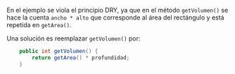 En el ejemplo se viola el principio DRY, ya que en el método `getVolumen()` se
hace la cuenta `ancho * alto` que corresponde al área del rectángulo y está
repetida en `getArea()`.

Una solución es reemplazar `getVolumen()` por:

```java
    public int getVolumen() {
        return getArea() * profundidad;
    }
```
